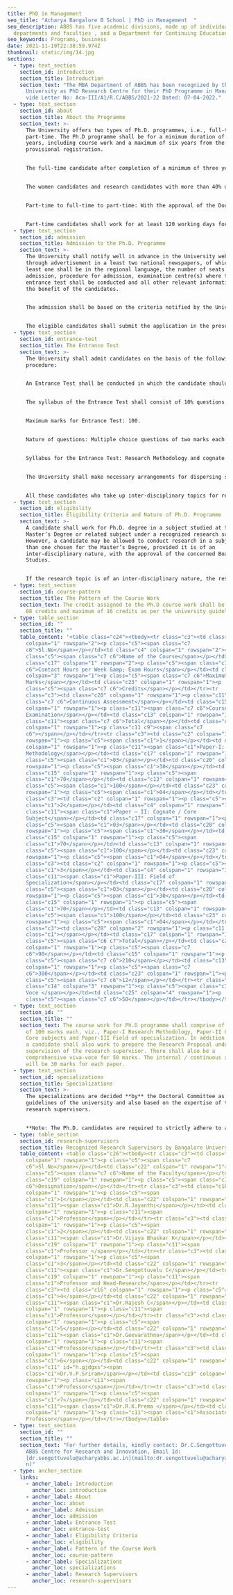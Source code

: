 ```yaml
---
title: PhD in Management
seo_title: "Acharya Bangalore B School | PhD in Management  "
seo_description: ABBS has five academic divisions, made up of individual
  departments and faculties , and a Department for Continuing Education.
seo_keywords: Programs, business
date: 2021-11-19T22:38:59.974Z
thumbnail: static/img/14.jpg
sections:
  - type: text_section
    section_id: introduction
    section_title: Introduction
    section_text: "The MBA Department of ABBS has been recognized by the Bangalore
      University as PhD Research Centre for their PhD Programme in Management
      vide Letter No: Aca-III/A1/R.C/ABBS/2021-22 Dated: 07-04-2022."
  - type: text_section
    section_id: about
    section_title: About the Programme
    section_text: >-
      The University offers two types of Ph.D. programmes, i.e., full-time and
      part-time. The Ph.D programme shall be for a minimum duration of three
      years, including course work and a maximum of six years from the date of
      provisional registration.


      The full-time candidate after completion of a minimum of three years and maximum of five years; and every part-time candidate after completion of minimum of four years and a maximum of six years from the date of Provisional Registration, is eligible to submit the thesis.


      The women candidates and research candidates with more than 40% disability may be allowed a relaxation of two years for Ph.D. in the maximum duration. In addition, the women candidates may be provided maternity leave / child care leave only once in the entire duration of the Ph.D. programme for up to a maximum of 240 days, with fees for extension as prescribed by the University from time-to-time.


      Part-time to full-time to part-time: With the approval of the Doctoral Committee, a part-time candidate may be permitted to work on full-time basis on valid grounds. Similarly, a full-time candidate may also be permitted to work on part-time basis on valid grounds. The period such registrations shall be three years from the date of changeover or four years from the date of provisional registration, whichever is earlier.


      Part-time candidates shall work for at least 120 working days for the entire duration of the Ph.D. Course in the University PG Department / University constituent colleges / recognized research centres of the research supervisor, excluding the period of course work.
  - type: text_section
    section_id: admission
    section_title: Admission to the Ph.D. Programme
    section_text: >-
      The University shall notify well in advance in the University website and
      through advertisement in a least two national newspapers, of which at
      least one shall be in the regional language, the number of seats for
      admission, procedure for admission, examination centre(s) where the
      entrance test shall be conducted and all other relevant information for
      the benefit of the candidates.


      The admission shall be based on the criteria notified by the University, keeping in view the guidelines / norms in this regard issued by the UGC and other statutory bodies concerned, and making into account the reservation policy of the Central / State Government from time-to-time.


      The eligible candidates shall submit the application in the prescribed format to the Registrar (Evaluation) / Officer designated for the purpose in response to the notification of the University. If any Ph.D. candidate is found to have submitted fake records while securing admission to the Ph.D. course, his / her registration shall stand cancelled without any notice and may also be liable for criminal action as per the guidelines of the University.
  - type: text_section
    section_id: entrance-test
    section_title: The Entrance Test
    section_text: >-
      The University shall admit candidates on the basis of the following
      procedure:


      An Entrance Test shall be conducted in which the candidate should secure minimum qualifying marks of 50% to be eligible for Ph.D. admission. The candidates who secure less than 50% in the entrance test shall not be eligible for inclusion in the consolidated merit list under any circumstance.


      The syllabus of the Entrance Test shall consist of 10% questions on research methodology and 90% shall be subject specific. The Entrance Test shall be conducted at the Centre(s) notified in advance by the University.


      Maximum marks for Entrance Test: 100.


      Nature of questions: Multiple choice questions of two marks each (candidates will have to attempt a total of fifty (50) questions). These shall be prepared in two sets by external experts.


      Syllabus for the Entrance Test: Research Methodology and cognate / core subjects of the P.G. courses.


      The University shall make necessary arrangements for dispersing suitable remuneration for question paper setting and the conduct of the Ph.D. examination. Duration of Entrance Test: 120 minutes.


      All those candidates who take up inter-disciplinary topics for research have to compulsorily appear for the entrance test in the concerned Department where the candidate has applied. This is mandatory.
  - type: text_section
    section_id: eligibility
    section_title: Eligibility Criteria and Nature of Ph.D. Programme
    section_text: >-
      A candidate shall work for Ph.D. degree in a subject studied at the
      Master’s Degree or related subject under a recognized research supervisor.
      However, a candidate may be allowed to conduct research in a subject other
      than one chosen for the Master’s Degree, provided it is of an
      inter-disciplinary nature, with the approval of the concerned Board of
      Studies.


      If the research topic is of an inter-disciplinary nature, the research supervisor may opt for a co-supervisor (not from the same department) who shall be a recognized research supervisor of the University. However the candidate shall finalize and submit the thesis through the main research supervisor.
  - type: text_section
    section_id: course-pattern
    section_title: The Pattern of the Course Work
    section_text: The credit assigned to the Ph.D course work shall be a minimum of
      08 credits and maximum of 16 credits as per the university guidelines.
  - type: table_section
    section_id: ""
    section_title: ""
    table_content: '<table class="c24"><tbody><tr class="c3"><td class="c2"
      colspan="1" rowspan="2"><p class="c5"><span class="c7
      c6">Sl.No</span></p></td><td class="c4" colspan="1" rowspan="2"><p
      class="c5"><span class="c7 c6">Name of the Course</span></p></td><td
      class="c17" colspan="1" rowspan="2"><p class="c5"><span class="c7
      c6">Contact Hours per Week &amp; Exam Hours</span></p></td><td class="c27"
      colspan="3" rowspan="1"><p class="c5"><span class="c7 c6">Maximum
      Marks</span></p></td><td class="c23" colspan="1" rowspan="1"><p
      class="c5"><span class="c7 c6">Credits</span></p></td></tr><tr
      class="c3"><td class="c20" colspan="1" rowspan="1"><p class="c11"><span
      class="c7 c6">Continuous Assessment</span></p></td><td class="c15"
      colspan="1" rowspan="1"><p class="c11"><span class="c7 c6">Course-End
      Examination</span></p></td><td class="c13" colspan="1" rowspan="1"><p
      class="c11"><span class="c7 c6">Total</span></p></td><td class="c23"
      colspan="1" rowspan="1"><p class="c11 c9"><span class="c7
      c6"></span></p></td></tr><tr class="c3"><td class="c2" colspan="1"
      rowspan="1"><p class="c5"><span class="c1">1</span></p></td><td class="c4"
      colspan="1" rowspan="1"><p class="c11"><span class="c1">Paper-I: Research
      Methodology</span></p></td><td class="c17" colspan="1" rowspan="1"><p
      class="c5"><span class="c1">03</span></p></td><td class="c20" colspan="1"
      rowspan="1"><p class="c5"><span class="c1">30</span></p></td><td
      class="c15" colspan="1" rowspan="1"><p class="c5"><span
      class="c1">70</span></p></td><td class="c13" colspan="1" rowspan="1"><p
      class="c5"><span class="c1">100</span></p></td><td class="c23" colspan="1"
      rowspan="1"><p class="c5"><span class="c1">04</span></p></td></tr><tr
      class="c3"><td class="c2" colspan="1" rowspan="1"><p class="c5"><span
      class="c1">2</span></p></td><td class="c4" colspan="1" rowspan="1"><p
      class="c11"><span class="c1">Paper – II: Cognate / Core
      Subject</span></p></td><td class="c17" colspan="1" rowspan="1"><p
      class="c5"><span class="c1">03</span></p></td><td class="c20" colspan="1"
      rowspan="1"><p class="c5"><span class="c1">30</span></p></td><td
      class="c15" colspan="1" rowspan="1"><p class="c5"><span
      class="c1">70</span></p></td><td class="c13" colspan="1" rowspan="1"><p
      class="c5"><span class="c1">100</span></p></td><td class="c23" colspan="1"
      rowspan="1"><p class="c5"><span class="c1">04</span></p></td></tr><tr
      class="c3"><td class="c2" colspan="1" rowspan="1"><p class="c5"><span
      class="c1">3</span></p></td><td class="c4" colspan="1" rowspan="1"><p
      class="c11"><span class="c1">Paper-III: Field of
      Specialization</span></p></td><td class="c17" colspan="1" rowspan="1"><p
      class="c5"><span class="c1">03</span></p></td><td class="c20" colspan="1"
      rowspan="1"><p class="c5"><span class="c1">30</span></p></td><td
      class="c15" colspan="1" rowspan="1"><p class="c5"><span
      class="c1">70</span></p></td><td class="c13" colspan="1" rowspan="1"><p
      class="c5"><span class="c1">100</span></p></td><td class="c23" colspan="1"
      rowspan="1"><p class="c5"><span class="c1">04</span></p></td></tr><tr
      class="c3"><td class="c28" colspan="2" rowspan="1"><p class="c11 c9"><span
      class="c1"></span></p></td><td class="c17" colspan="1" rowspan="1"><p
      class="c5"><span class="c6 c7">Total</span></p></td><td class="c20"
      colspan="1" rowspan="1"><p class="c5"><span class="c7
      c6">90</span></p></td><td class="c15" colspan="1" rowspan="1"><p
      class="c5"><span class="c7 c6">210</span></p></td><td class="c13"
      colspan="1" rowspan="1"><p class="c5"><span class="c7
      c6">300</span></p></td><td class="c23" colspan="1" rowspan="1"><p
      class="c5"><span class="c7 c6">12</span></p></td></tr><tr class="c3"><td
      class="c14" colspan="3" rowspan="1"><p class="c5"><span class="c7 c6">Viva
      Voce </span></p></td><td class="c25" colspan="4" rowspan="1"><p
      class="c5"><span class="c7 c6">50</span></p></td></tr></tbody></table>'
  - type: text_section
    section_id: ""
    section_title: ""
    section_text: The course work for Ph.D programme shall comprise of three papers
      of 100 marks each, viz., Paper-I Research Methodology, Paper-II Cognate /
      Core subjects and Paper-III Field of specialization. In addition to this,
      a candidate shall also work to prepare the Research Proposal under the
      supervision of the research supervisor. There shall also be a
      comprehensive viva-voce for 50 marks. The internal / continuous assessment
      will be 30 marks for each paper.
  - type: text_section
    section_id: specializations
    section_title: Specializations
    section_text: >-
      The specializations are decided **by** the Doctoral Committee as per the
      guidelines of the university and also based on the expertise of the
      research supervisors. 


      **Note: The Ph.D. candidates are required to strictly adhere to all the procedures and requirements as prescribed in these regulations. The regulations of university in vogue shall be applicable.**
  - type: table_section
    section_id: research-supervisors
    section_title: Recognized Research Supervisors by Bangalore University
    table_content: <table class="c26"><tbody><tr class="c3"><td class="c16"
      colspan="1" rowspan="1"><p class="c5"><span class="c7
      c6">Sl.No</span></p></td><td class="c22" colspan="1" rowspan="1"><p
      class="c5"><span class="c7 c6">Name of the Faculty</span></p></td><td
      class="c19" colspan="1" rowspan="1"><p class="c5"><span class="c7
      c6">Designation</span></p></td></tr><tr class="c3"><td class="c16"
      colspan="1" rowspan="1"><p class="c5"><span
      class="c1">1</span></p></td><td class="c22" colspan="1" rowspan="1"><p
      class="c11"><span class="c1">Dr.R.Jayanthi</span></p></td><td class="c19"
      colspan="1" rowspan="1"><p class="c11"><span
      class="c1">Professor</span></p></td></tr><tr class="c3"><td class="c16"
      colspan="1" rowspan="1"><p class="c5"><span
      class="c1">2</span></p></td><td class="c22" colspan="1" rowspan="1"><p
      class="c11"><span class="c1">Dr.Vijaya Bhaskar K</span></p></td><td
      class="c19" colspan="1" rowspan="1"><p class="c11"><span
      class="c1">Professor </span></p></td></tr><tr class="c3"><td class="c16"
      colspan="1" rowspan="1"><p class="c5"><span
      class="c1">3</span></p></td><td class="c22" colspan="1" rowspan="1"><p
      class="c11"><span class="c1">Dr.Sengottuvelu C</span></p></td><td
      class="c19" colspan="1" rowspan="1"><p class="c11"><span
      class="c1">Professor and Head-Research</span></p></td></tr><tr
      class="c3"><td class="c16" colspan="1" rowspan="1"><p class="c5"><span
      class="c1">4</span></p></td><td class="c22" colspan="1" rowspan="1"><p
      class="c11"><span class="c1">Dr.Rajesh C</span></p></td><td class="c19"
      colspan="1" rowspan="1"><p class="c11"><span
      class="c1">Professor</span></p></td></tr><tr class="c3"><td class="c16"
      colspan="1" rowspan="1"><p class="c5"><span
      class="c1">5</span></p></td><td class="c22" colspan="1" rowspan="1"><p
      class="c11"><span class="c1">Dr.Geevarathna</span></p></td><td class="c19"
      colspan="1" rowspan="1"><p class="c11"><span
      class="c1">Professor</span></p></td></tr><tr class="c3"><td class="c16"
      colspan="1" rowspan="1"><p class="c5"><span
      class="c1">6</span></p></td><td class="c22" colspan="1" rowspan="1"><p
      class="c11" id="h.gjdgxs"><span
      class="c1">Dr.V.P.Sriram</span></p></td><td class="c19" colspan="1"
      rowspan="1"><p class="c11"><span
      class="c1">Professor</span></p></td></tr><tr class="c3"><td class="c16"
      colspan="1" rowspan="1"><p class="c5"><span
      class="c1">7</span></p></td><td class="c22" colspan="1" rowspan="1"><p
      class="c11"><span class="c1">Dr.R.K.Prema </span></p></td><td class="c19"
      colspan="1" rowspan="1"><p class="c11"><span class="c1">Associate
      Professor</span></p></td></tr></tbody></table>
  - type: text_section
    section_id: ""
    section_title: ""
    section_text: "For further details, kindly contact: Dr.C.Sengottuvelu, Head-
      ABBS Centre for Research and Innovation, Email Id:
      [dr.sengottuvelu@acharyabbs.ac.in](mailto:dr.sengottuvelu@acharyabbs.ac.i\
      n)"
  - type: anchor_section
    links:
      - anchor_label: Introduction
        anchor_loc: introduction
      - anchor_label: About
        anchor_loc: about
      - anchor_label: Admission
        anchor_loc: admission
      - anchor_label: Entrance Test
        anchor_loc: entrance-test
      - anchor_label: Eligibility Criteria
        anchor_loc: eligibility
      - anchor_label: Pattern of the Course Work
        anchor_loc: course-pattern
      - anchor_label: Specializations
        anchor_loc: specializations
      - anchor_label: Research Supervisors
        anchor_loc: research-supervisors
---
```

